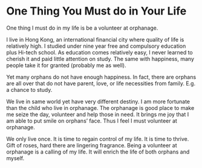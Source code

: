 # One Thing You Must do in Your Life

One thing I must do in my life is be a volunteer at orphanage. 

I live in Hong Kong, an international financial city where quality of life is relatively high. I studied under nine year free and compulsory education plus Hi-tech school. As education comes relatively easy, I never learned to cherish it and paid little attention on study. The same with happiness, many people take it for granted (probably me as well).

Yet many orphans do not have enough happiness. In fact, there are orphans are all over that do not have parent, love, or life necessities from family. E.g. a chance to study.

We live in same world yet have very different destiny. I am more fortunate than the child who live in orphanage. The orphanage is good place to make me seize the day, volunteer and help those in need. It brings me joy that I am able to put smile on orphans’ face. Thus I feel I must volunteer at orphanage.

We only live once. It is time to regain control of my life. It is time to thrive. Gift of roses, hard there are lingering fragrance. Being a volunteer at orphanage is a calling of my life. It will enrich the life of both orphans and myself.

